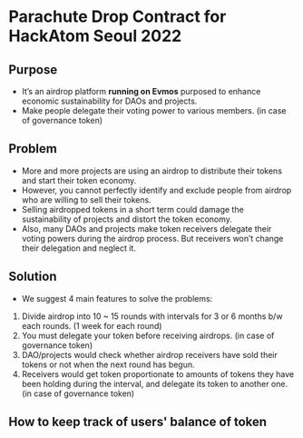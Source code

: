 # Parachute Drop Contract for HackAtom Seoul 2022
## Purpose
* It’s an airdrop platform **running on Evmos** purposed to enhance economic sustainability for DAOs and projects.
* Make people delegate their voting power to various members. (in case of governance token)

## Problem
* More and more projects are using an airdrop to distribute their tokens and start their token economy. 
* However, you cannot perfectly identify and exclude people from airdrop who are willing to sell their tokens. 
* Selling airdropped tokens in a short term could damage the sustainability of projects and distort the token economy. 
* Also, many DAOs and projects make token receivers delegate their voting powers during the airdrop process. But receivers won’t change their delegation and neglect it.

## Solution
* We suggest 4 main features to solve the problems:
1. Divide airdrop into 10 ~ 15 rounds with intervals for 3 or 6 months b/w each rounds. (1 week for each round)
2. You must delegate your token before receiving airdrops. (in case of governance token)
3. DAO/projects would check whether airdrop receivers have sold their tokens or not when the next round has begun. 
4. Receivers would get token proportionate to amounts of tokens they have been holding during the interval, and delegate its token to another one. (in case of governance token)

## How to keep track of users' balance of token 
